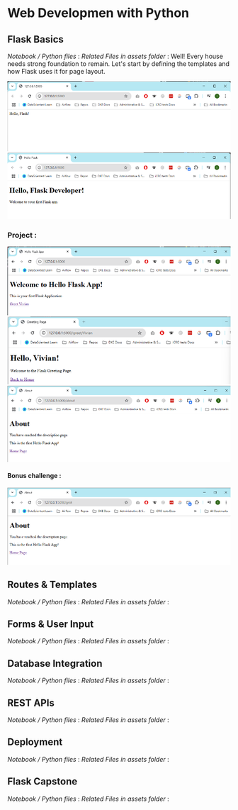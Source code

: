 # Web Developmen with Python

## Flask Basics
*Notebook / Python files* :
*Related Files in assets folder* :
Well! Every house needs strong foundation to remain. Let's start by defining the templates and how Flask uses it for page layout.

![alt text](./screenshots/{520500DD-BA4C-441F-BBDC-33FF837834FF}.png)
![alt text](./screenshots/{B076AC1D-CD61-4AC3-860A-B9447A2A2380}.png)


### Project :
![alt text](./screenshots/{0EC68AC3-DE40-4BEB-BE44-BCFECA7CF11E}.png)
![alt text](./screenshots/{20C07DD1-8257-4932-9772-6CB91994EAC2}.png)
![alt text](./screenshots/{BF7566C3-C757-43E7-8675-70DED90812E1}.png)

#### Bonus challenge :
![alt text](./screenshots/{7E3FA2F9-7AF7-4AAB-90F0-309F2C14FF2C}.png)

## Routes & Templates
*Notebook / Python files* :
*Related Files in assets folder* :

## Forms & User Input
*Notebook / Python files* :
*Related Files in assets folder* :

## Database Integration
*Notebook / Python files* :
*Related Files in assets folder* :

## REST APIs
*Notebook / Python files* :
*Related Files in assets folder* :

## Deployment
*Notebook / Python files* :
*Related Files in assets folder* :

## Flask Capstone
*Notebook / Python files* :
*Related Files in assets folder* :